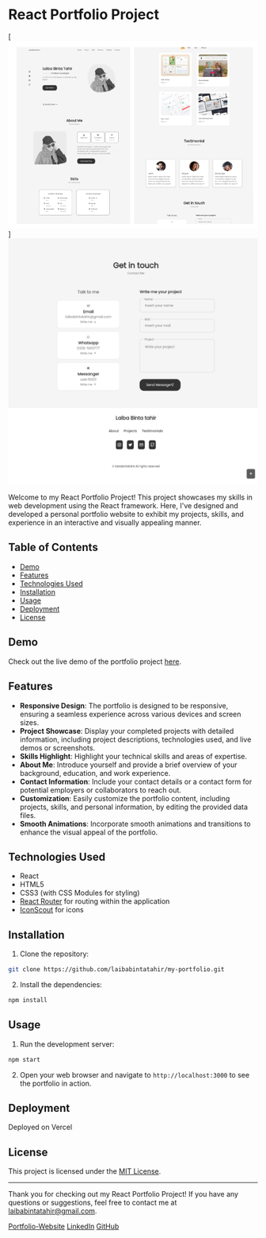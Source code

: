 # React Portfolio Project

[![Alt text](Portfolio.png)]
![Alt text](project3.jpg)

Welcome to my React Portfolio Project! This project showcases my skills in web development using the React framework. Here, I've designed and developed a personal portfolio website to exhibit my projects, skills, and experience in an interactive and visually appealing manner.

## Table of Contents

- [Demo](#demo)
- [Features](#features)
- [Technologies Used](#technologies-used)
- [Installation](#installation)
- [Usage](#usage)
- [Deployment](#deployment)
- [License](#license)

## Demo

Check out the live demo of the portfolio project [here](https://laiba-portfolio.vercel.app/).

## Features

- **Responsive Design**: The portfolio is designed to be responsive, ensuring a seamless experience across various devices and screen sizes.
- **Project Showcase**: Display your completed projects with detailed information, including project descriptions, technologies used, and live demos or screenshots.
- **Skills Highlight**: Highlight your technical skills and areas of expertise.
- **About Me**: Introduce yourself and provide a brief overview of your background, education, and work experience.
- **Contact Information**: Include your contact details or a contact form for potential employers or collaborators to reach out.
- **Customization**: Easily customize the portfolio content, including projects, skills, and personal information, by editing the provided data files.
- **Smooth Animations**: Incorporate smooth animations and transitions to enhance the visual appeal of the portfolio.

## Technologies Used

- React
- HTML5
- CSS3 (with CSS Modules for styling)
- [React Router](https://reactrouter.com/) for routing within the application
- [IconScout](https://iconscout.com//) for icons

## Installation

1. Clone the repository:

```bash
git clone https://github.com/laibabintatahir/my-portfolio.git
```

2. Install the dependencies:

```bash
npm install
```

## Usage

1. Run the development server:

```bash
npm start
```

2. Open your web browser and navigate to `http://localhost:3000` to see the portfolio in action.

## Deployment

Deployed on Vercel

## License

This project is licensed under the [MIT License](LICENSE).

---

Thank you for checking out my React Portfolio Project! If you have any questions or suggestions, feel free to contact me at laibabintatahir@gmail.com.

[Portfolio-Website](https://laiba-portfolio.vercel.app/)
[LinkedIn](https://www.linkedin.com/in/laiba-binta-tahir/)
[GitHub](https://github.com/laibabintatahir)

[def]: Portfolio.png